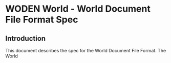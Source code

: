 # WODEN World - World Document File Format Spec

## Introduction

This document describes the spec for the World Document File Format. The World 